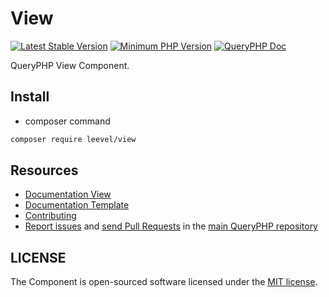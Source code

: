 View
=================

[![Latest Stable Version](http://img.shields.io/packagist/v/leevel/view.svg)](https://packagist.org/packages/leevel/view)
<a href="https://php.net"><img src="https://img.shields.io/badge/php-%3E%3D%208.1.0-8892BF.svg" alt="Minimum PHP Version"></a>
[![QueryPHP Doc](https://img.shields.io/badge/docs-passing-green.svg?maxAge=2592000)](https://www.queryphp.com/docs/)

QueryPHP View Component.

## Install

- composer command

```bash
composer require leevel/view
```

Resources
---------

  * [Documentation View](https://www.queryphp.com/docs/component/view.html)
  * [Documentation Template](https://www.queryphp.com/docs/template/)
  * [Contributing](https://www.queryphp.com/docs/developer/)
  * [Report issues](https://github.com/hunzhiwange/framework/issues) and
    [send Pull Requests](https://github.com/hunzhiwange/framework/pulls)
    in the [main QueryPHP repository](https://github.com/hunzhiwange/framework)

## LICENSE

The Component is open-sourced software licensed under the [MIT license](LICENSE).
